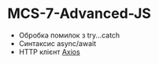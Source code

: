# MCS-7-Advanced-JS

- Обробка помилок з try...catch
- Синтаксис async/await
- HTTP клієнт [Axios](https://axios-http.com/)